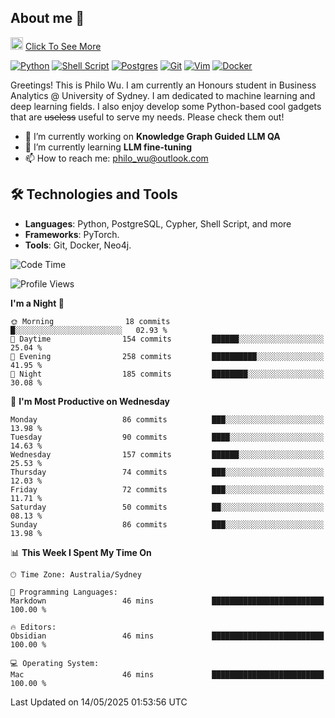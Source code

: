 ## About me 🤗

<a href="#"><img src="https://media.giphy.com/media/hvRJCLFzcasrR4ia7z/giphy.gif" width="20px" height="20px"></a> [Click To See More](https://codeboyphilo.github.io)

[![Python](https://img.shields.io/badge/python-3670A0?style=for-the-badge&logo=python&logoColor=ffdd54)](#)
[![Shell Script](https://img.shields.io/badge/shell_script-%23121011.svg?style=for-the-badge&logo=gnu-bash&logoColor=white)](#)
[![Postgres](https://img.shields.io/badge/postgres-%23316192.svg?style=for-the-badge&logo=postgresql&logoColor=white)](#)
[![Git](https://img.shields.io/badge/git-%23F05033.svg?style=for-the-badge&logo=git&logoColor=white)](#)
[![Vim](https://img.shields.io/badge/VIM-%2311AB00.svg?style=for-the-badge&logo=vim&logoColor=white)](#)
[![Docker](https://img.shields.io/badge/docker-%230db7ed.svg?style=for-the-badge&logo=docker&logoColor=white)](#)

Greetings! This is Philo Wu. I am currently an Honours student in Business Analytics \@ University of Sydney. I am dedicated to machine learning and deep learning fields. I also enjoy develop some Python-based cool gadgets that are ~~useless~~ useful to serve my needs. Please check them out!

- 🔭 I’m currently working on **Knowledge Graph Guided LLM QA**
- 🌱 I’m currently learning **LLM fine-tuning**
- 📫 How to reach me: philo_wu@outlook.com

## 🛠 Technologies and Tools
- **Languages**: Python, PostgreSQL, Cypher, Shell Script, and more
- **Frameworks**: PyTorch.
- **Tools**: Git, Docker, Neo4j.

<!--START_SECTION:waka-->
![Code Time](http://img.shields.io/badge/Code%20Time-750%20hrs%2021%20mins-blue)

![Profile Views](http://img.shields.io/badge/Profile%20Views-0-blue)

**I'm a Night 🦉** 

```text
🌞 Morning                18 commits          █░░░░░░░░░░░░░░░░░░░░░░░░   02.93 % 
🌆 Daytime                154 commits         ██████░░░░░░░░░░░░░░░░░░░   25.04 % 
🌃 Evening                258 commits         ██████████░░░░░░░░░░░░░░░   41.95 % 
🌙 Night                  185 commits         ████████░░░░░░░░░░░░░░░░░   30.08 % 
```
📅 **I'm Most Productive on Wednesday** 

```text
Monday                   86 commits          ███░░░░░░░░░░░░░░░░░░░░░░   13.98 % 
Tuesday                  90 commits          ████░░░░░░░░░░░░░░░░░░░░░   14.63 % 
Wednesday                157 commits         ██████░░░░░░░░░░░░░░░░░░░   25.53 % 
Thursday                 74 commits          ███░░░░░░░░░░░░░░░░░░░░░░   12.03 % 
Friday                   72 commits          ███░░░░░░░░░░░░░░░░░░░░░░   11.71 % 
Saturday                 50 commits          ██░░░░░░░░░░░░░░░░░░░░░░░   08.13 % 
Sunday                   86 commits          ███░░░░░░░░░░░░░░░░░░░░░░   13.98 % 
```


📊 **This Week I Spent My Time On** 

```text
🕑︎ Time Zone: Australia/Sydney

💬 Programming Languages: 
Markdown                 46 mins             █████████████████████████   100.00 % 

🔥 Editors: 
Obsidian                 46 mins             █████████████████████████   100.00 % 

💻 Operating System: 
Mac                      46 mins             █████████████████████████   100.00 % 
```


 Last Updated on 14/05/2025 01:53:56 UTC
<!--END_SECTION:waka-->
